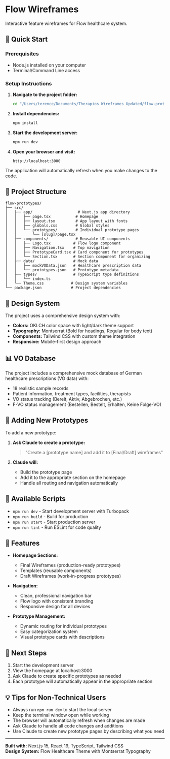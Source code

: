 # Flow Wireframes

Interactive feature wireframes for Flow healthcare system.

## 🚀 Quick Start

### Prerequisites
- Node.js installed on your computer
- Terminal/Command Line access

### Setup Instructions

1. **Navigate to the project folder:**
   ```bash
   cd "/Users/terence/Documents/Therapios Wireframes Updated/flow-prototypes"
   ```

2. **Install dependencies:**
   ```bash
   npm install
   ```

3. **Start the development server:**
   ```bash
   npm run dev
   ```

4. **Open your browser and visit:**
   ```
   http://localhost:3000
   ```

The application will automatically refresh when you make changes to the code.

## 📁 Project Structure

```
flow-prototypes/
├── src/
│   ├── app/                    # Next.js app directory
│   │   ├── page.tsx           # Homepage
│   │   ├── layout.tsx         # App layout with fonts
│   │   ├── globals.css        # Global styles
│   │   └── prototypes/        # Individual prototype pages
│   │       └── [slug]/page.tsx
│   ├── components/            # Reusable UI components
│   │   ├── Logo.tsx          # Flow logo component
│   │   ├── Navigation.tsx    # Top navigation
│   │   ├── PrototypeCard.tsx # Card component for prototypes
│   │   └── Section.tsx       # Section component for organizing
│   ├── data/                 # Mock data
│   │   ├── mockVOData.json   # Healthcare prescription data
│   │   └── prototypes.json   # Prototype metadata
│   ├── types/                # TypeScript type definitions
│   │   └── index.ts
│   └── Theme.css            # Design system variables
└── package.json             # Project dependencies
```

## 🎨 Design System

The project uses a comprehensive design system with:
- **Colors:** OKLCH color space with light/dark theme support
- **Typography:** Montserrat (Bold for headings, Regular for body text)
- **Components:** Tailwind CSS with custom theme integration
- **Responsive:** Mobile-first design approach

## 📊 VO Database

The project includes a comprehensive mock database of German healthcare prescriptions (VO data) with:
- 18 realistic sample records
- Patient information, treatment types, facilities, therapists
- VO status tracking (Bereit, Aktiv, Abgebrochen, etc.)
- F-VO status management (Bestellen, Bestelt, Erhalten, Keine Folge-VO)

## 🔧 Adding New Prototypes

To add a new prototype:

1. **Ask Claude to create a prototype:**
   > "Create a [prototype name] and add it to [Final/Draft] wireframes"

2. **Claude will:**
   - Build the prototype page
   - Add it to the appropriate section on the homepage
   - Handle all routing and navigation automatically

## 📝 Available Scripts

- `npm run dev` - Start development server with Turbopack
- `npm run build` - Build for production
- `npm run start` - Start production server
- `npm run lint` - Run ESLint for code quality

## 🌟 Features

- **Homepage Sections:**
  - Final Wireframes (production-ready prototypes)
  - Templates (reusable components)
  - Draft Wireframes (work-in-progress prototypes)

- **Navigation:**
  - Clean, professional navigation bar
  - Flow logo with consistent branding
  - Responsive design for all devices

- **Prototype Management:**
  - Dynamic routing for individual prototypes
  - Easy categorization system
  - Visual prototype cards with descriptions

## 🎯 Next Steps

1. Start the development server
2. View the homepage at localhost:3000
3. Ask Claude to create specific prototypes as needed
4. Each prototype will automatically appear in the appropriate section

## 💡 Tips for Non-Technical Users

- Always run `npm run dev` to start the local server
- Keep the terminal window open while working
- The browser will automatically refresh when changes are made
- Ask Claude to handle all code changes and additions
- Use Claude to create new prototype pages by describing what you need

---

**Built with:** Next.js 15, React 19, TypeScript, Tailwind CSS  
**Design System:** Flow Healthcare Theme with Montserrat Typography